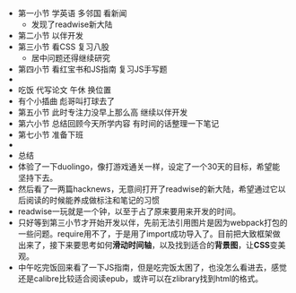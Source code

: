 - 第一小节 学英语 多邻国 看新闻
	- 发现了readwise新大陆
- 第二小节 以伴开发
- 第三小节 看CSS 复习八股
	- 居中问题还得继续研究
- 第四小节 看红宝书和JS指南 复习JS手写题
-
- 吃饭 代写论文 午休 换位置
- 有个小插曲 彪哥叫打球去了
- 第五小节 此时专注力没早上那么高 继续以伴开发
- 第六小节 总结回顾今天所学内容 有时间的话整理一下笔记
- 第七小节 准备下班
-
- 总结
- 体验了一下duolingo，像打游戏通关一样，设定了一个30天的目标，希望能坚持下去。
- 然后看了一两篇hacknews，无意间打开了readwise的新大陆，希望通过它以后阅读的时候能养成做标注和笔记的习惯
- readwise一玩就是一个钟，以至于占了原来要用来开发的时间。
- 只好等到第三小节才开始开发以伴，先前无法引用图片是因为webpack打包的一些问题。require用不了，于是用了import成功导入了。目前把大致框架做出来了，接下来要思考如何**滑动时间轴**，以及找到适合的**背景图**，让**CSS**变美观。
- 中午吃完饭回来看了一下JS指南，但是吃完饭太困了，也没怎么看进去，感觉还是calibre比较适合阅读epub，或许可以在zlibrary找到html的格式。